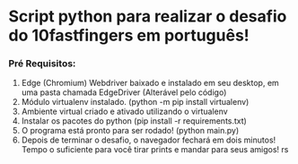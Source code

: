 # Script python para realizar o desafio do 10fastfingers em português!

### Pré Requisitos:

1. Edge (Chromium) Webdriver baixado e instalado em seu desktop, em uma pasta chamada EdgeDriver (Alterável pelo código)
2. Módulo virtualenv instalado. (python -m pip install virtualenv)
3. Ambiente virtual criado e ativado utilizando o virtualenv
4. Instalar os pacotes do python (pip install -r requirements.txt)
5. O programa está pronto para ser rodado! (python main.py)
6. Depois de terminar o desafio, o navegador fechará em dois minutos! Tempo o suficiente para você tirar prints e mandar para seus amigos! rs